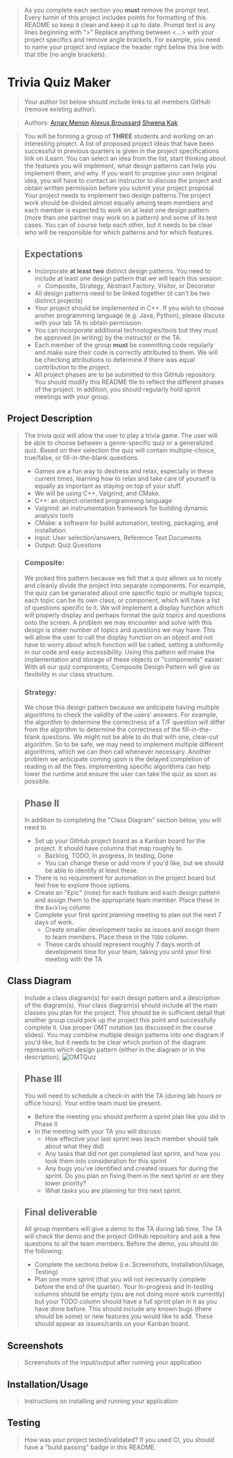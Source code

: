 > As you complete each section you **must** remove the prompt text. Every *turnin* of this project includes points for formatting of this README so keep it clean and keep it up to date. 
 > Prompt text is any lines beginning with "\>"
 > Replace anything between \<...\> with your project specifics and remove angle brackets. For example, you need to name your project and replace the header right below this line with that title (no angle brackets). 
# Trivia Quiz Maker
 > Your author list below should include links to all members GitHub (remove existing author).
 
 > Authors: [Arnav Menon](https://github.com/Arnav-Menon) [Alexus Broussard](https://github.com/alexthelionnnn) [Shwena Kak](https://github.com/shwenakak)
 
 > You will be forming a group of **THREE** students and working on an interesting project. A list of proposed project ideas that have been successful in previous quarters is given in the project specifications link on iLearn. You can select an idea from the list, start thinking about the features you will implement, what design patterns can help you implement them, and why. If you want to propose your own original idea, you will have to contact an instructor to discuss the project and obtain written permission before you submit your project proposal. Your project needs to implement two design patterns.The project work should be divided almost equally among team members and each member is expected to work on at least one design pattern (more than one partner may work on a pattern) and some of its test cases. You can of course help each other, but it needs to be clear who will be responsible for which patterns and for which features.
 
 > ## Expectations
 > * Incorporate **at least two** distinct design patterns. You need to include at least *one* design pattern that we will teach this session:
 >   * Composite, Strategy, Abstract Factory, Visitor, or Decorator
 > * All design patterns need to be linked together (it can't be two distinct projects)
 > * Your project should be implemented in C++. If you wish to choose anoher programming language (e.g. Java, Python), please discuss with your lab TA to obtain permission.
 > * You can incorporate additional technologies/tools but they must be approved (in writing) by the instructor or the TA.
 > * Each member of the group **must** be committing code regularly and make sure their code is correctly attributed to them. We will be checking attributions to determine if there was equal contribution to the project.
> * All project phases are to be submitted to this GitHub repository. You should modify this README file to reflect the different phases of the project. In addition, you should regularly hold sprint meetings with your group.

## Project Description
 > The trivia quiz will allow the user to play a trivia game. The user will be able to choose between a genre-specific quiz or a generalized quiz. Based on their selection the quiz will contain multiple-choice, true/false, or fill-in-the-blank questions.
 > * Games are a fun way to destress and relax, especially in these current times, learning how to relax and take care of yourself is equally as important as staying on top of your stuff.
 > * We will be using C++, Valgrind, and CMake.
 > * C++: an object-oriented programming language 
 > * Valgrind: an instrumentation framework for building dynamic analysis tools
 > * CMake: a software for build automation, testing, packaging, and installation
 > * Input: User selection/answers, Reference Text Documents
 > * Output: Quiz Questions
 
> ### Composite: 
> We picked this pattern because we felt that a quiz allows us to nicely and cleanly divide the project into separate components. For example, the quiz can be generated about one specific topic or multiple topics; each topic can be its own class, or component, which will have a list of questions specific to it. We will implement a display function which will properly display and perhaps format the quiz topics and questions onto the screen. A problem we may encounter and solve with this design is sheer number of topics and questions we may have. This will allow the user to call the display function on an object and not have to worry about which function will be called, setting a uniformity in our code and easy accessibility. Using this pattern will make the implementation and storage of these objects or "components" easier. With all our quiz components, Composite Design Pattern will give us flexibility in our class structure.

> ### Strategy: 
> We chose this design pattern because we anticipate having multiple algorithms to check the validity of the users’ answers. For example, the algorithm to determine the correctness of a T/F question will differ from the algorithm to determine the correctness of the fill-in-the-blank questions. We might not be able to do that with one, clear-cut algorithm. So to be safe, we may need to implement multiple different algorithms, which we can then call whenever necessary. Another problem we anticipate coming upon is the delayed completion of reading in all the files. Implementing specific algorithms can help lower the runtime and ensure the user can take the quiz as soon as possible.

 > ## Phase II
 > In addition to completing the "Class Diagram" section below, you will need to 
 > * Set up your GitHub project board as a Kanban board for the project. It should have columns that map roughly to 
 >   * Backlog, TODO, In progress, In testing, Done
 >   * You can change these or add more if you'd like, but we should be able to identify at least these.
 > * There is no requirement for automation in the project board but feel free to explore those options.
 > * Create an "Epic" (note) for each feature and each design pattern and assign them to the appropriate team member. Place these in the `Backlog` column
 > * Complete your first *sprint planning* meeting to plan out the next 7 days of work.
 >   * Create smaller development tasks as issues and assign them to team members. Place these in the `TODO` column.
 >   * These cards should represent roughly 7 days worth of development time for your team, taking you until your first meeting with the TA
## Class Diagram
 > Include a class diagram(s) for each design pattern and a description of the diagram(s). Your class diagram(s) should include all the main classes you plan for the project. This should be in sufficient detail that another group could pick up the project this point and successfully complete it. Use proper OMT notation (as discussed in the course slides). You may combine multiple design patterns into one diagram if you'd like, but it needs to be clear which portion of the diagram represents which design pattern (either in the diagram or in the description). 
 > ![OMTQuiz](https://user-images.githubusercontent.com/74133408/117524652-14343e00-af73-11eb-9bec-fb4433758101.png)

 > ## Phase III
 > You will need to schedule a check-in with the TA (during lab hours or office hours). Your entire team must be present. 
 > * Before the meeting you should perform a sprint plan like you did in Phase II
 > * In the meeting with your TA you will discuss: 
 >   - How effective your last sprint was (each member should talk about what they did)
 >   - Any tasks that did not get completed last sprint, and how you took them into consideration for this sprint
 >   - Any bugs you've identified and created issues for during the sprint. Do you plan on fixing them in the next sprint or are they lower priority?
 >   - What tasks you are planning for this next sprint.

 > ## Final deliverable
 > All group members will give a demo to the TA during lab time. The TA will check the demo and the project GitHub repository and ask a few questions to all the team members. 
 > Before the demo, you should do the following:
 > * Complete the sections below (i.e. Screenshots, Installation/Usage, Testing)
 > * Plan one more sprint (that you will not necessarily complete before the end of the quarter). Your In-progress and In-testing columns should be empty (you are not doing more work currently) but your TODO column should have a full sprint plan in it as you have done before. This should include any known bugs (there should be some) or new features you would like to add. These should appear as issues/cards on your Kanban board. 
 
 ## Screenshots
 > Screenshots of the input/output after running your application
 ## Installation/Usage
 > Instructions on installing and running your application
 ## Testing
 > How was your project tested/validated? If you used CI, you should have a "build passing" badge in this README.
 
